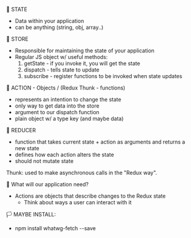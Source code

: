 🚩 STATE
- Data within your application
- can be anything (string, obj, array..)

🚩 STORE
- Responsible for maintaining the state of your application
- Regular JS object w/ useful methods:
  1. getState - if you invoke it, you will get the state
  2. dispatch - tells state to update
  3. subscribe - register functions to be invoked when state updates

🚩 ACTION - Objects / (Redux Thunk - functions)
- represents an intention to change the state
- only way to get data into the store
- argument to our dispatch function
- plain object w/ a type key (and maybe data)

🚩 REDUCER
- function that takes current state + action as arguments and returns a new state
- defines how each action alters the state
- should not mutate state

Thunk: used to make asynchronous calls in the "Redux way".


📍 What will our application need?
- Actions are objects that describe changes to the Redux state
  - Think about ways a user can interact with it




🏳️ MAYBE INSTALL:
- npm install whatwg-fetch --save




